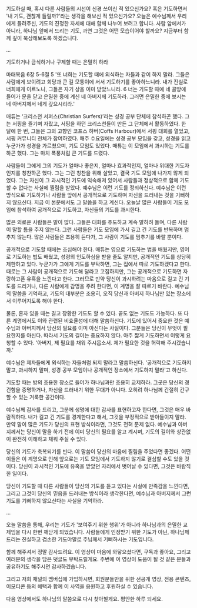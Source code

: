 기도하실 때, 혹시 다른 사람들의 시선이 신경 쓰이신 적 있으신가요?
혹은 기도하면서 '내 기도, 괜찮게 들릴까?'라는 생각을 해보신 적 있으신가요?
오늘은 예수님께서 우리에게 들려주신, 기도의 진정한 자세에 대해 함께 나누어 보려고 합니다.
사람 앞에서가 아니라, 하나님 앞에서 드리는 기도, 과연 그것은 어떤 모습이어야 할까요?
지금부터 함께 깊이 묵상해보도록 하겠습니다.



...

기도하거나 금식하거나 구제할 때는 은밀히 하라

마태복음 6장 5-6절
5 '또 너희는 기도할 때에 외식하는 자들과 같이 하지 말라. 그들은 사람에게 보이려고 회당과 큰 길 모퉁이에 서서 기도하기를 좋아하느니라. 내가 진실로 너희에게 이르노니, 그들은 자기 상을 이미 받았느니라. 6 너는 기도할 때에 네 골방에 들어가 문을 닫고 은밀한 중에 계신 네 아버지께 기도하라. 그러면 은밀한 중에 보시는 네 아버지께서 네게 갚으시리라.'

매튜는 ‘크리스천 서퍼스(Christian Surfers)’라는 성경 공부 단체에 참석하곤 했다. 그는 서핑을 즐기며 자랐고, 서핑을 하던 크리스천들이 만든 그 단체에서 활동하였다. 한 달에 한 번, 그들은 그의 고향인 코프스 하버(Coffs Harbour)에서 서핑 대회를 열었고, 서핑 커뮤니티 전체가 참여하였다. 매주 수요일에는 성경 공부 모임을 갖고, 성경을 읽고 누군가가 성경을 가르쳤으며, 기도 모임도 있었다. 매튜는 이 모임에서 과시하는 기도를 하곤 했다. 그는 마치 폭풍처럼 큰 기도를 드렸다.

사람들이 그에게 그의 기도가 얼마나 좋은지, 얼마나 효과적인지, 얼마나 위대한 기도자인지를 칭찬하곤 했다. 그는 그런 칭찬을 위해 살았고, 결국 기도 모임에 나가지 않게 되었다. 그는 자신이 그 과시적인 기도에 익숙해져 있어서 사람들과 정상적으로 함께 기도할 수 없다는 사실에 찔림을 받았다. 예수님은 이런 기도를 정죄하신다. 예수님은 이런 방식으로 기도하거나 사람들 앞에서 공개적으로 기도하며 자신을 드러내는 것을 기뻐하지 않으신다. 지금 이 본문에서도 그 말씀을 하고 계신다. 오늘날 많은 사람들이 기도 모임에 참석하여 공개적으로 기도하고, 자신들의 기도를 과시한다.

많은 외로운 사람들은 말이 많다. 그들은 대화를 주도하고 계속 말하려 들며, 다른 사람이 말할 틈을 주지 않는다. 그런 사람들은 기도 모임에 가서 길고 긴 기도를 반복하며 멈추지 않는다. 많은 사람들은 조용히 듣다가, 그 사람이 기도를 멈추기를 바랄 뿐이다.

공개적으로 기도할 때에는 조심해야 한다. 매튜는 영으로 기도하는 법을 배웠지만, 영어로 기도하는 법도 배웠고, 성령의 인도하심을 받을 줄도 알지만, 공개적인 기도를 상당히 제한하고 있다. 누군가가 그에게 기도를 부탁하면, 그는 집에서 따로 기도하겠다고 한다. 때로는 그 사람이 공개적으로 기도해 달라고 고집하지만, 그는 공개적으로 기도하면 자랑하고픈 유혹을 느낀다고 한다. 그러므로 만약 당신이 과시하려는 마음으로 길고 긴 기도를 드리거나, 다른 사람에게 감명을 주려 한다면, 이 계명을 잘 따르기 바란다. 예수님의 말씀을 기억하고, 기도의 대부분은 조용히, 오직 당신과 아버지 하나님만 있는 장소에서 이루어지도록 해야 한다.

물론, 혼자 있을 때는 길고 장황한 기도도 할 수 있다. 끝도 없는 기도도 가능하다. 또 다른 계명에서도 이와 관련된 비효율성에 대해 말씀하신다. 기도에 있어서 중요한 것은 예수님과 아버지께서 당신의 필요를 이미 아신다는 사실이다. 그분들은 당신이 무엇이 필요한지를 아신다. 따라서 기도의 길이는 중요하지 않다. 아주 짧게 기도하면서 이렇게 요청할 수 있다. '아버지, 제 필요를 채워 주시옵소서. 제가 필요한 것을 허락해 주시겠습니까.'

예수님은 제자들에게 외식하는 자들처럼 되지 말라고 말씀하신다. '공개적으로 기도하지 말고, 과시하지 말며, 성경 공부 모임이나 공개적인 장소에서 기도하지 말라'고 하신다.

기도할 때는 방의 조용한 장소로 들어가 하나님과만 조용히 교제하라. 그곳은 당신의 경건함을 증명하거나, 자신을 드러내기 위한 무대가 아니다. 오히려 하나님께 간절히 간구할 수 있는 거룩한 공간이다.

예수님께 감사를 드리고, 그분께 생명에 대한 감사를 표현하고자 한다면, 그것은 매우 바람직하다. 내가 길고 긴 기도를 경계한다고 해서, 그것을 부정적으로 받아들이지 말라. 만약 말이 많은 기도가 당신의 표현 방식이라면, 그것도 전혀 문제 없다. 예수님과 아버지께서는 당신이 말을 하기 전에 이미 당신의 필요를 알고 계시며, 기도의 길이와 상관없이 완전히 이해하고 채워 주실 수 있다.

당신의 기도가 축복되기를 빈다. 이 말씀이 당신의 마음에 찔림을 주었다면 좋겠다. 어떤 이들은 이 계명으로 인해 앞으로는 기도 모임에서 기도하지 않기로 결심할 수도 있을 것이다. 당신이 과시적인 기도에 유혹을 받았던 자리에서 벗어날 수 있다면, 그것은 바람직한 일이다.

당신이 기도할 때 다른 사람들이 당신의 기도를 듣고 있다는 사실에 만족감을 느낀다면, 그리고 그것이 당신의 믿음을 드러내는 방식이라 생각한다면, 예수님과 아버지께서 그런 기도를 기뻐하지 않으신다는 사실을 기억하라.

...

오늘 말씀을 통해, 우리는 기도가 '보여주기 위한 행위'가 아니라
하나님과의 은밀한 교제임을 다시 한번 깨닫게 되었습니다.
사람들에게 인정받기 위한 기도가 아닌,
하나님께 드리는 진실하고 겸손한 기도야말로 주님께서 기뻐하시는 기도입니다.

함께 해주셔서 정말 감사드려요.
이 영상이 마음에 와닿으셨다면,
구독과 좋아요, 그리고 여러분의 생각을 담은 덧글도 부탁드릴게요.
주변에 이 영상이 도움이 될 것 같은 분들과 공유하기도 해주시면 감사하겠습니다.

그리고 저희 채널의 멤버십에 가입하시면,
회원분들만을 위한 선공개 영상, 전용 콘텐츠, 이모티콘 등의 혜택과 함께
이 사역을 응원하고 후원하실 수 있습니다.

다음 영상에서도 하나님의 말씀으로 다시 찾아뵐게요.
평안한 하루 되세요. 